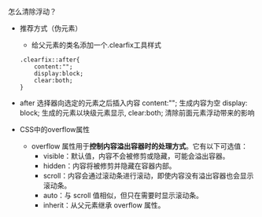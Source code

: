 怎么清除浮动？
- 推荐方式（伪元素）
    - 给父元素的类名添加一个.clearfix工具样式
    ```
    .clearfix::after{
        content:"";
        display:block;
        clear:both;
    }
    ```
- after 选择器向选定的元素之后插入内容 content:""; 生成内容为空 display: block; 生成的元素以块级元素显示, clear:both; 清除前面元素浮动带来的影响 

- CSS中的overflow属性
    - overflow 属性用于**控制内容溢出容器时的处理方式**。它有以下可选值：
        - visible：默认值，内容不会被修剪或隐藏，可能会溢出容器。
        - hidden：内容将被修剪并隐藏在容器内部。
        - scroll：内容会通过滚动条进行滚动，即使内容没有溢出容器也会显示滚动条。
        - auto：与 scroll 值相似，但只在需要时显示滚动条。
        - inherit：从父元素继承 overflow 属性。